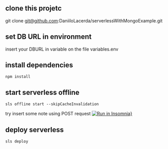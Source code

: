 ## clone this projetc

git clone git@github.com:DaniiloLacerda/serverlessWithMongoExample.git

## set DB URL in environment
insert your DBURL in variable on the file variables.env

## install dependencies
    npm install

## start serverless offline 
    sls offline start --skipCacheInvalidation

try insert some note using POST request   [![Run in Insomnia}](https://insomnia.rest/images/run.svg)](https://insomnia.rest/run/?label=Serverless%20%2B%20MongoDB&uri=https%3A%2F%2Fgithub.com%2FDaniiloLacerda%2FserverlessWithMongoExample%2Fblob%2Fmaster%2FInsomnia.json)

## deploy serverless
    sls deploy
